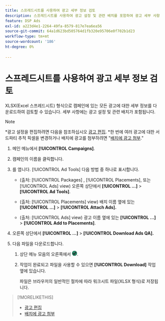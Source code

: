 ```yaml
---
title: 스프레드시트를 사용하여 광고 세부 정보 검토
description: 스프레드시트를 사용하여 광고 설정 및 관련 배치를 포함하여 광고 세부 사항을 검토하는 방법에 대해 알아봅니다.
feature: DSP Ads
exl-id: a223d4e1-2264-49fa-8579-817e7ea6ea56
source-git-commit: 64a1d623bd505764d1fb320e95706e0f702b1d23
workflow-type: tm+mt
source-wordcount: '186'
ht-degree: 0%

---
```


# 스프레드시트를 사용하여 광고 세부 정보 검토

XLSX(Excel 스프레드시트) 형식으로 캠페인에 있는 모든 광고에 대한 세부 정보를 다운로드하여 검토할 수 있습니다. 세부 사항에는 광고 설정 및 관련 배치가 포함됩니다.<!-- Do these include all ads in the campaign, only active ads in live or pending campaigns, or what? -->

>[!NOTE]
>
>*광고 설정을 편집하려면 다음을 참조하십시오 [광고 편집](/help/dsp/campaign-management/ads/ad-edit.md).
>*한 번에 여러 광고에 대한 서드파티 추적 픽셀을 변경하거나 배치에 광고를 첨부하려면 &quot;[배치에 광고 첨부](/help/dsp/campaign-management/ads/ad-attach-to-placement.md).&quot;

1. 메인 메뉴에서 **[!UICONTROL Campaigns]**.

1. 캠페인의 이름을 클릭합니다.

1. 를 엽니다. [!UICONTROL Ad Tools] 다음 방법 중 하나로 표시합니다.

   * (출처: [!UICONTROL Packages] , [!UICONTROL Placements], 또는 [!UICONTROL Ads] view) 오른쪽 상단에서 **[!UICONTROL ...]** > **[!UICONTROL Ad Tools]**.

   * (출처: [!UICONTROL Placements] view) 배치 이름 옆에 있는 **[!UICONTROL ...]** > **[!UICONTROL Attach Ads].**

   * (출처: [!UICONTROL Ads] view) 광고 이름 옆에 있는  **[!UICONTROL ...]** > **[!UICONTROL Add to Placements]**.

1. 오른쪽 상단에서 **[!UICONTROL ...]** > **[!UICONTROL Download Ads QA].**

1. 다음 파일을 다운로드합니다.

   1. 상단 메뉴 모음의 오른쪽에서 ![작업](/help/dsp/assets/downloads.png).

   1. 작업이 완료되고 파일을 사용할 수 있으면 **[!UICONTROL Download]** 작업 옆에 있습니다.

      파일은 브라우저의 일반적인 절차에 따라 워크시트 파일(XLSX 형식)로 저장됩니다.

>[!MORELIKETHIS]
>
>* [광고 편집](/help/dsp/campaign-management/ads/ad-edit.md)
>* [배치에 광고 첨부](/help/dsp/campaign-management/ads/ad-attach-to-placement.md)
